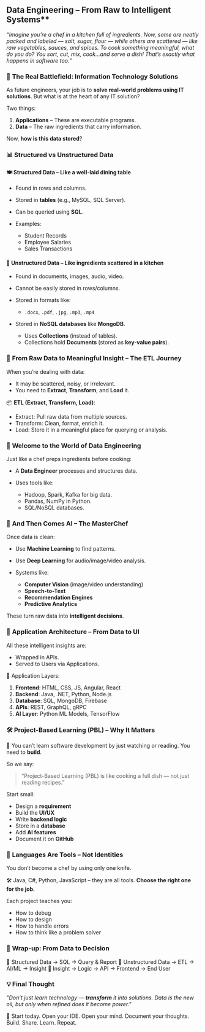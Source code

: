 ## Data Engineering – From Raw to Intelligent Systems**

*“Imagine you're a chef in a kitchen full of ingredients. Now, some are neatly packed and labeled — salt, sugar, flour — while others are scattered — like raw vegetables, sauces, and spices. To cook something meaningful, what do you do? You sort, cut, mix, cook...and serve a dish! That’s exactly what happens in software too.”*


### 🧠 **The Real Battlefield: Information Technology Solutions**

As future engineers, your job is to **solve real-world problems using IT solutions**. But what is at the heart of any IT solution?

Two things:

1. **Applications** – These are executable programs.
2. **Data** – The raw ingredients that carry information.

Now, **how is this data stored**?

### 📊 **Structured vs Unstructured Data**

#### 🍽️ Structured Data – Like a well-laid dining table

* Found in rows and columns.
* Stored in **tables** (e.g., MySQL, SQL Server).
* Can be queried using **SQL**.
* Examples:

  * Student Records
  * Employee Salaries
  * Sales Transactions

#### 🍲 Unstructured Data – Like ingredients scattered in a kitchen

* Found in documents, images, audio, video.
* Cannot be easily stored in rows/columns.
* Stored in formats like:

  * `.docx`, `.pdf`, `.jpg`, `.mp3`, `.mp4`
* Stored in **NoSQL databases** like **MongoDB**.

  * Uses **Collections** (instead of tables).
  * Collections hold **Documents** (stored as **key-value pairs**).

### 🔧 **From Raw Data to Meaningful Insight – The ETL Journey**

When you’re dealing with data:

* It may be scattered, noisy, or irrelevant.
* You need to **Extract**, **Transform**, and **Load** it.

📦 **ETL (Extract, Transform, Load)**:

* Extract: Pull raw data from multiple sources.
* Transform: Clean, format, enrich it.
* Load: Store it in a meaningful place for querying or analysis.

### 🎯 **Welcome to the World of Data Engineering**

Just like a chef preps ingredients before cooking:

* A **Data Engineer** processes and structures data.
* Uses tools like:

  * Hadoop, Spark, Kafka for big data.
  * Pandas, NumPy in Python.
  * SQL/NoSQL databases.

### 🤖 **And Then Comes AI – The MasterChef**

Once data is clean:

* Use **Machine Learning** to find patterns.
* Use **Deep Learning** for audio/image/video analysis.
* Systems like:

  * **Computer Vision** (image/video understanding)
  * **Speech-to-Text**
  * **Recommendation Engines**
  * **Predictive Analytics**

These turn raw data into **intelligent decisions**.

### 🧱 **Application Architecture – From Data to UI**

All these intelligent insights are:

* Wrapped in APIs.
* Served to Users via Applications.

🧩 Application Layers:

1. **Frontend**: HTML, CSS, JS, Angular, React
2. **Backend**: Java, .NET, Python, Node.js
3. **Database**: SQL, MongoDB, Firebase
4. **APIs**: REST, GraphQL, gRPC
5. **AI Layer**: Python ML Models, TensorFlow

### 🛠️ **Project-Based Learning (PBL) – Why It Matters**

📌 You can’t learn software development by just watching or reading.
You need to **build**.

So we say:

> “Project-Based Learning (PBL) is like cooking a full dish — not just reading recipes.”

Start small:

* Design a **requirement**
* Build the **UI/UX**
* Write **backend logic**
* Store in a **database**
* Add **AI features**
* Document it on **GitHub**

### 💬 **Languages Are Tools – Not Identities**

You don’t become a chef by using only one knife.

🛠️ Java, C#, Python, JavaScript – they are all tools.
**Choose the right one for the job.**

Each project teaches you:

* How to debug
* How to design
* How to handle errors
* How to think like a problem solver

### 🔄 **Wrap-up: From Data to Decision**

🧩 Structured Data → SQL → Query & Report
🧩 Unstructured Data → ETL → AI/ML → Insight
📱 Insight → Logic → API → Frontend → End User

### 💡 **Final Thought**

*"Don’t just learn technology — **transform** it into solutions. Data is the new oil, but only when refined does it become power."*

🎯 Start today. Open your IDE. Open your mind.
Document your thoughts. Build. Share. Learn. Repeat.

